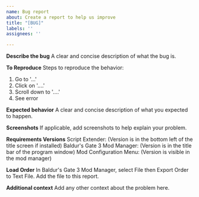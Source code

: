```yaml
---
name: Bug report
about: Create a report to help us improve
title: "[BUG]"
labels: ''
assignees: ''

---
```


**Describe the bug**
A clear and concise description of what the bug is.

**To Reproduce**
Steps to reproduce the behavior:
1. Go to '...'
2. Click on '....'
3. Scroll down to '....'
4. See error

**Expected behavior**
A clear and concise description of what you expected to happen.

**Screenshots**
If applicable, add screenshots to help explain your problem.

**Requirements Versions**
Script Extender:
(Version is in the bottom left of the title screen if installed)
Baldur's Gate 3 Mod Manager: 
(Version is in the title bar of the program window)
Mod Configuration Menu:
(Version is visible in the mod manager)


**Load Order**
In Baldur's Gate 3 Mod Manager, select File then Export Order to Text File. Add the file to this report.

**Additional context**
Add any other context about the problem here.
